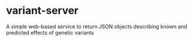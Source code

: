 # variant-server
A simple web-based service to return JSON objects describing known and predicted effects of genetic variants
